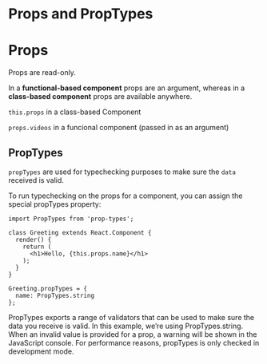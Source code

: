 # Props and PropTypes

# Props

Props are read-only.

In a **functional-based component** props are an argument, whereas in a **class-based component** props are available anywhere.

`this.props` in a class-based Component

`props.videos` in a funcional component (passed in as an argument)

## PropTypes

`propTypes` are used for typechecking purposes to make sure the `data` received is valid.

To run typechecking on the props for a component, you can assign the special propTypes property:

```
import PropTypes from 'prop-types';

class Greeting extends React.Component {
  render() {
    return (
      <h1>Hello, {this.props.name}</h1>
    );
  }
}

Greeting.propTypes = {
  name: PropTypes.string
};
```

PropTypes exports a range of validators that can be used to make sure the data you receive is valid. In this example, we’re using PropTypes.string. When an invalid value is provided for a prop, a warning will be shown in the JavaScript console. For performance reasons, propTypes is only checked in development mode.
